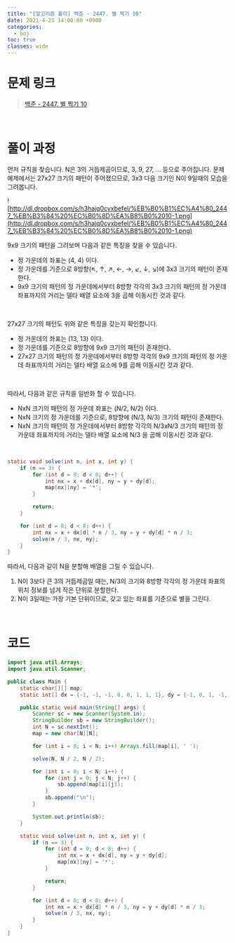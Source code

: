```yaml
---
title: "[알고리즘 풀이] 백준 - 2447. 별 찍기 10"
date: 2021-4-25 14:00:00 +0900
categories:
  - boj
toc: true
classes: wide
---
```


# 문제 링크

> [백준 - 2447. 별 찍기 10](https://www.acmicpc.net/problem/2447)

<br>

# 풀이 과정

먼저 규칙을 찾습니다. N은 3의 거듭제곱이므로, 3, 9, 27, ... 등으로 주어집니다. 문제 예제에서는 27x27 크기의 패턴이 주어졌으므로, 3x3 다음 크기인 N이 9일때의 모습을 그려봅니다.

![http://dl.dropbox.com/s/h3hajq0cyxbefel/%EB%B0%B1%EC%A4%80_2447_%EB%B3%84%20%EC%B0%8D%EA%B8%B0%2010-1.png](http://dl.dropbox.com/s/h3hajq0cyxbefel/%EB%B0%B1%EC%A4%80_2447_%EB%B3%84%20%EC%B0%8D%EA%B8%B0%2010-1.png)

9x9 크기의 패턴을 그려보며 다음과 같은 특징을 찾을 수 있습니다.

- 정 가운데의 좌표는 (4, 4) 이다.
- 정 가운데를 기준으로 8방향(↖︎, ↑, ↗, ←, →, ↙, ↓, ↘︎)에 3x3 크기의 패턴이 존재한다.
- 9x9 크기의 패턴의 정 가운데에서부터 8방향 각각의 3x3 크기의 패턴의 정 가운데 좌표까지의 거리는 델타 배열 요소에 3을 곱해 이동시킨 것과 같다.

<br>

27x27 크기의 패턴도 위와 같은 특징을 갖는지 확인합니다.

- 정 가운데의 좌표는 (13, 13) 이다.
- 정 가운데를 기준으로 8방향에 9x9 크기의 패턴이 존재한다.
- 27x27 크기의 패턴의 정 가운데에서부터 8방향 각각의 9x9 크기의 패턴의 정 가운데 좌표까지의 거리는 델타 배열 요소에 9를 곱해 이동시킨 것과 같다.

<br>

따라서, 다음과 같은 규칙을 일반화 할 수 있습니다.

- NxN 크기의 패턴의 정 가운데 좌표는 (N/2, N/2) 이다.
- NxN 크기의 정 가운데를 기준으로, 8방향에 (N/3, N/3) 크기의 패턴이 존재한다.
- NxN 크기의 패턴의 정 가운데에서부터 8방향 각각의 N/3xN/3 크기의 패턴의 정 가운데 좌표까지의 거리는 델타 배열 요소에 N/3 을 곱해 이동시킨 것과 같다.

<br>

```java
static void solve(int n, int x, int y) {
    if (n == 3) {
        for (int d = 0; d < 8; d++) {
            int nx = x + dx[d], ny = y + dy[d];
            map[nx][ny] = '*';
        }

        return;
    }

    for (int d = 0; d < 8; d++) {
        int nx = x + dx[d] * n / 3, ny = y + dy[d] * n / 3;
        solve(n / 3, nx, ny);
    }
}
```

따라서, 다음과 같이 N을 분할해 배열을 그릴 수 있습니다.

1. N이 3보다 큰 3의 거듭제곱일 때는, N/3의 크기와 8방향 각각의 정 가운데 좌표의 위치 정보를 넘겨 작은 단위로 분할한다.
2. N이 3일때는 가장 기본 단위이므로, 갖고 있는 좌표를 기준으로 별을 그린다.

<br>

# 코드

```java
import java.util.Arrays;
import java.util.Scanner;

public class Main {
    static char[][] map;
    static int[] dx = {-1, -1, -1, 0, 0, 1, 1, 1}, dy = {-1, 0, 1, -1, 1, -1, 0, 1};

    public static void main(String[] args) {
        Scanner sc = new Scanner(System.in);
        StringBuilder sb = new StringBuilder();
        int N = sc.nextInt();
        map = new char[N][N];

        for (int i = 0; i < N; i++) Arrays.fill(map[i], ' ');

        solve(N, N / 2, N / 2);

        for (int i = 0; i < N; i++) {
            for (int j = 0; j < N; j++) {
                sb.append(map[i][j]);
            }
            sb.append("\n");
        }

        System.out.println(sb);
    }

    static void solve(int n, int x, int y) {
        if (n == 3) {
            for (int d = 0; d < 8; d++) {
                int nx = x + dx[d], ny = y + dy[d];
                map[nx][ny] = '*';
            }

            return;
        }

        for (int d = 0; d < 8; d++) {
            int nx = x + dx[d] * n / 3, ny = y + dy[d] * n / 3;
            solve(n / 3, nx, ny);
        }
    }
}
```